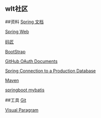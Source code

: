## wlt社区

##资料 
[Spring 文档](https://spring.io/guides)

[Spring Web](https://spring.io/guides/gs/serving-web-content/)

[码匠](https://space.bilibili.com/406041527/)

[BootStrap](https://www.bootcss.com/)

[GitHub OAuth Documents](https://developer.github.com/apps/building-oauth-apps/creating-an-oauth-app/)

[Spring Connection to a Production Database](https://docs.spring.io/spring-boot/docs/2.0.0.RC1/reference/htmlsingle/#boot-features-connect-to-production-database)

[Maven](https://mvnrepository.com/)

[springboot mybatis](http://mybatis.org/spring-boot-starter/mybatis-spring-boot-autoconfigure/)

##工具
[Git](https://git-scm.com/downloads)

[Visual Paragram]()

